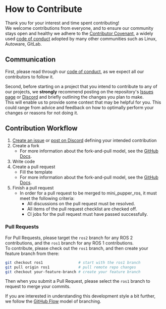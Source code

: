 # How to Contribute

Thank you for your interest and time spent contributing!  
We welcome contributions from everyone, and to ensure our community stays open and healthy
we adhere to the [Contributor Covenant](https://www.contributor-covenant.org/), a widely
used [code of conduct](./CODE_OF_CONDUCT.md) adopted by many other communities such as
Linux, Autoware, GitLab.

## Communication

First, please read through our [code of conduct](./CODE_OF_CONDUCT.md),
as we expect all our contributors to follow it.

Second, before starting on a project that you intend to contribute to any of our
projects, we **strongly** recommend posting on the repository's
[Issues page](https://github.com/mangdangroboticsclub/mini_pupper_ros/issues) or
[Discord](https://discord.gg/xJdt3dHBVw) and
briefly outlining the changes you plan to make.  
This will enable us to provide
some context that may be helpful for you. This could range from advice and
feedback on how to optimally perform your changes or reasons for not doing it.

## Contribution Workflow

1. [Create an issue](https://github.com/mangdangroboticsclub/mini_pupper_ros/issues) or [post on Discord](https://discord.gg/xJdt3dHBVw) defining your intended contribution
2. Create a fork
    * For more information about the fork-and-pull model, see the [GitHub Docs](https://docs.github.com/en/get-started/quickstart/contributing-to-projects?tool=webui&platform=linux).
3. Write code
4. Create a pull request
    * Fill the template
    * For more information about the fork-and-pull model, see the [GitHub Docs](https://docs.github.com/en/get-started/quickstart/contributing-to-projects?tool=webui&platform=linux).
5. Finish a pull request
    * In order for a pull request to be merged to mini_pupper_ros, it must meet the following criteria:
        * All discussions on the pull request must be resolved.
        * All items of the pull request checklist are checked off.
        * CI jobs for the pull request must have passed successfully.

### Pull Requests

For Pull Requests, please target the `ros2` branch for any ROS 2 contributions,
and the `ros1` branch for any ROS 1 contributions.  
To contribute, please check out the `ros1` branch, and then create your feature
branch from there:

```sh
git checkout ros1                # start with the ros1 branch
git pull origin ros1             # pull remote repo changes
git checkout your-feature-branch # create your feature branch
```
Then when you submit a Pull Request, please select the `ros1` branch to request
to merge your commits.

If you are interested in understanding this development style a bit further,
we follow the [GitHub Flow](https://docs.github.com/en/get-started/quickstart/github-flow)
model of branching.
